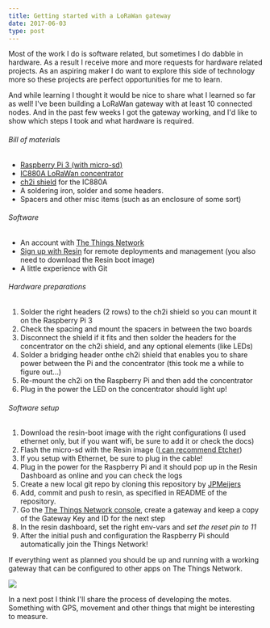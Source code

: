 ```yaml
---
title: Getting started with a LoRaWan gateway
date: 2017-06-03
type: post
---
```

Most of the work I do is software related, but sometimes I do dabble in hardware. As a result I receive more and more requests for hardware related projects. As an aspiring maker I do want to explore this side of technology more so these projects are perfect opportunities for me to learn.

And while learning I thought it would be nice to share what I learned so far as well! I've been building a LoRaWan gateway with at least 10 connected nodes. And in the past few weeks I got the gateway working, and I'd like to show which steps I took and what hardware is required.

###### Bill of materials

*   [Raspberry Pi 3 (with micro-sd)](https://www.raspberrypi.org/products/raspberry-pi-3-model-b/)
*   [IC880A LoRaWan concentrator](https://wireless-solutions.de/products/radiomodules/ic880a.html)
*   [ch2i shield](https://github.com/ch2i/iC880A-Raspberry-PI) for the IC880A
*   A soldering iron, solder and some headers.
*   Spacers and other misc items (such as an enclosure of some sort)

###### Software

*   An account with [The Things Network](thethingsnetwork.org)
*   [Sign up with Resin](https://resin.io/) for remote deployments and management (you also need to download the Resin boot image)
*   A little experience with Git

###### Hardware preparations

1.  Solder the right headers (2 rows) to the ch2i shield so you can mount it on the Raspberry Pi 3
2.  Check the spacing and mount the spacers in between the two boards
3.  Disconnect the shield if it fits and then solder the headers for the concentrator on the ch2i shield, and any optional elements (like LEDs)
4.  Solder a bridging header onthe ch2i shield that enables you to share power between the Pi and the concentrator (this took me a while to figure out...)
5.  Re-mount the ch2i on the Raspberry Pi and then add the concentrator
6.  Plug in the power the LED on the concentrator should light up!

###### Software setup

1.  Download the resin-boot image with the right configurations (I used ethernet only, but if you want wifi, be sure to add it or check the docs)
2.  Flash the micro-sd with the Resin image ([I can recommend Etcher](https://etcher.io/))
3.  If you setup with Ethernet, be sure to plug in the cable!
4.  Plug in the power for the Raspberry Pi and it should pop up in the Resin Dashboard as online and you can check the logs
5.  Create a new local git repo by cloning this repository by [JPMeijers](https://github.com/jpmeijers/ttn-resin-gateway-rpi)
6.  Add, commit and push to resin, as specified in README of the repository.
7.  Go the [The Things Network console](https://console.thethingsnetwork.org), create a gateway and keep a copy of the Gateway Key and ID for the next step
8.  In the resin dashboard, set the right env-vars and _set the reset pin to 11_
9.  After the initial push and configuration the Raspberry Pi should automatically join the Things Network!

If everything went as planned you should be up and running with a working gateway that can be configured to other apps on The Things Network.

![](/img/lora-ttn.png)

In a next post I think I'll share the process of developing the motes. Something with GPS, movement and other things that might be interesting to measure.